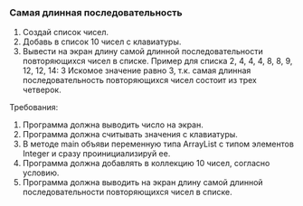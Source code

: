 
### Cамая длинная последовательность

1. Создай список чисел.
2. Добавь в список 10 чисел с клавиатуры.
3. Вывести на экран длину самой длинной последовательности повторяющихся чисел в списке.
Пример для списка 2, 4, 4, 4, 8, 8, 9, 12, 12, 14:
3
Искомое значение равно 3, т.к. самая длинная последовательность повторяющихся чисел состоит из трех четверок.


Требования:
1.	Программа должна выводить число на экран.
2.	Программа должна считывать значения с клавиатуры.
3.	В методе main объяви переменную типа ArrayList с типом элементов Integer и сразу проинициализируй ee.
4.	Программа должна добавлять в коллекцию 10 чисел, согласно условию.
5.	Программа должна выводить на экран длину самой длинной последовательности повторяющихся чисел в списке.


